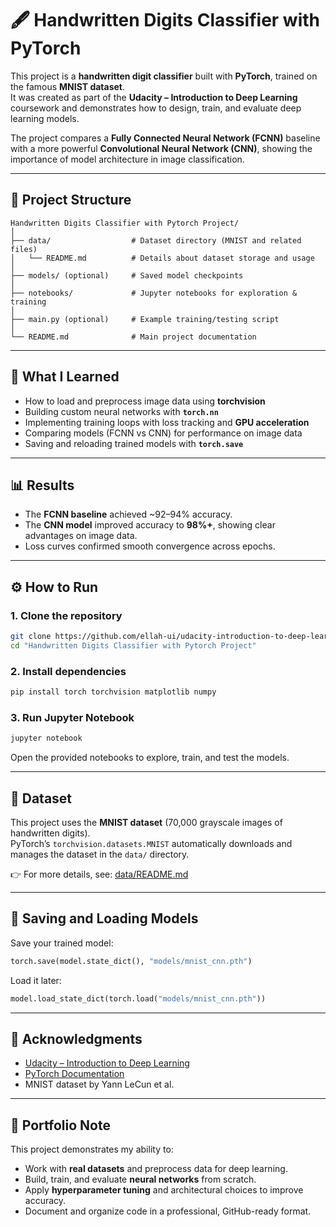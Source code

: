 # 🖋️ Handwritten Digits Classifier with PyTorch

This project is a **handwritten digit classifier** built with **PyTorch**, trained on the famous **MNIST dataset**.  
It was created as part of the **Udacity – Introduction to Deep Learning** coursework and demonstrates how to design, train, and evaluate deep learning models.  

The project compares a **Fully Connected Neural Network (FCNN)** baseline with a more powerful **Convolutional Neural Network (CNN)**, showing the importance of model architecture in image classification.

---

## 📂 Project Structure

```
Handwritten Digits Classifier with Pytorch Project/
│
├── data/                  # Dataset directory (MNIST and related files)
│   └── README.md          # Details about dataset storage and usage
│
├── models/ (optional)     # Saved model checkpoints
│
├── notebooks/             # Jupyter notebooks for exploration & training
│
├── main.py (optional)     # Example training/testing script
│
└── README.md              # Main project documentation
```

---

## 🚀 What I Learned

- How to load and preprocess image data using **torchvision**
- Building custom neural networks with **`torch.nn`**  
- Implementing training loops with loss tracking and **GPU acceleration**  
- Comparing models (FCNN vs CNN) for performance on image data  
- Saving and reloading trained models with **`torch.save`**  

---

## 📊 Results

- The **FCNN baseline** achieved ~92–94% accuracy.  
- The **CNN model** improved accuracy to **98%+**, showing clear advantages on image data.  
- Loss curves confirmed smooth convergence across epochs.  

---

## ⚙️ How to Run

### 1. Clone the repository
```bash
git clone https://github.com/ellah-ui/udacity-introduction-to-deep-learning.git
cd "Handwritten Digits Classifier with Pytorch Project"
```

### 2. Install dependencies
```bash
pip install torch torchvision matplotlib numpy
```

### 3. Run Jupyter Notebook
```bash
jupyter notebook
```

Open the provided notebooks to explore, train, and test the models.

---

## 📂 Dataset

This project uses the **MNIST dataset** (70,000 grayscale images of handwritten digits).  
PyTorch’s `torchvision.datasets.MNIST` automatically downloads and manages the dataset in the `data/` directory.  

👉 For more details, see: [data/README.md](data/README.md)

---

## 💾 Saving and Loading Models

Save your trained model:
```python
torch.save(model.state_dict(), "models/mnist_cnn.pth")
```

Load it later:
```python
model.load_state_dict(torch.load("models/mnist_cnn.pth"))
```

---

## 🙌 Acknowledgments

- [Udacity – Introduction to Deep Learning](https://www.udacity.com/course/intro-to-deep-learning-with-pytorch--ud188)  
- [PyTorch Documentation](https://pytorch.org/docs/stable/index.html)  
- MNIST dataset by Yann LeCun et al.  

---

## 🌟 Portfolio Note

This project demonstrates my ability to:  
- Work with **real datasets** and preprocess data for deep learning.  
- Build, train, and evaluate **neural networks** from scratch.  
- Apply **hyperparameter tuning** and architectural choices to improve accuracy.  
- Document and organize code in a professional, GitHub-ready format.  
